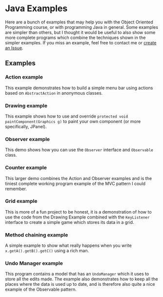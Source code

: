 Java Examples
=============

Here are a bunch of examples that may help you with the Object Oriented Programming course, or with programming Java in general. Some examples are simpler than others, but I thought it would be useful to also show some more complete programs which combine the techniques shown in the simpler examples. If you miss an example, feel free to contact me or [create an Issue](https://github.com/jelmervdl/java-examples/issues).

Examples
----------

### Action example ###
This example demonstrates how to build a simple menu bar using actions based on `AbstractAction` in anonymous classes.

### Drawing example ###
This example shows how to use and override `protected void paintComponent(Graphics g)` to paint your own component (or more specifically, JPanel).

### Observer example ###
This demo shows how you can use the `Observer` interface and `Observable` class.

### Counter example ###
This larger demo combines the Action and Observer examples and is the tiniest complete working program example of the MVC pattern I could remember.

### Grid example ###
This is more of a fun project to be honest, it is a demonstration of how to use the code from the Drawing Example combined with the `KeyListener` interface to create a simple game which stores its data in a grid.

### Method chaining example ###
A simple example to show what really happens when you write `x.getA().getB().getC()` using a rich man.

### Undo Manager example ###
This program contains a model that has an `UndoManager` which it uses to store all the edits made. The example also demonstrates how to keep all the places where the data is used up to date, and is therefore also quite a nice example of the Observable pattern.
